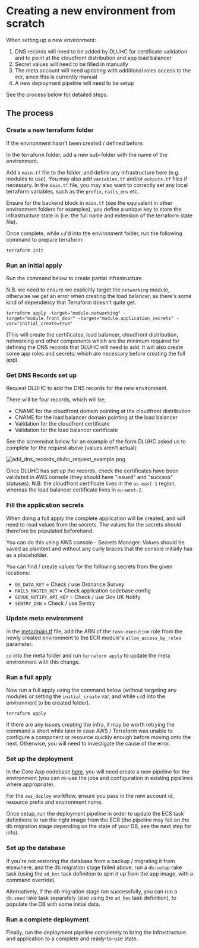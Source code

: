 # Creating a new environment from scratch

When setting up a new environment:
1. DNS records will need to be added by DLUHC for certificate validation and to point at the cloudfront distribution and 
app load balancer
2. Secret values will need to be filled in manually
3. The meta account will need updating with additional roles access to the ecr, since this is currently manual
4. A new deployment pipeline will need to be setup

See the process below for detailed steps.

## The process

### Create a new terraform folder

If the environment hasn't been created / defined before:

In the terraform folder, add a new sub-folder with the name of the environment.

Add a `main.tf` file to the folder, and define any infrastructure here (e.g. modules to use). You may also add 
`variables.tf` and/or `outputs.tf` files if necessary. In the `main.tf` file, you may also want to correctly set any local
terraform variables, such as the `prefix`, `rails_env` etc.

Ensure for the backend block in `main.tf` (see the equivalent in other environment folders for examples), you define a 
unique key to store the infrastructure state in (i.e. the full name and extension of the terraform state file). 

Once complete, while `cd`'d into the environment folder, run the following command to prepare terraform:

```terraform init```

### Run an initial apply

Run the command below to create partial infrastructure. 

N.B. we need to ensure we explicitly target the `networking` module, otherwise we get an error when creating the load 
balancer, as there's some kind of dependency that Terraform doesn't quite get.

```terraform apply -target="module.networking" -target="module.front_door" -target="module.application_secrets" -var="initial_create=true"```

(This will create the certificates, load balancer, cloudfront distribution, networking and other components which are 
the minimum required for defining the DNS records that DLUHC will need to add. It will also create some app roles and 
secrets; which are necessary before creating the full app).

### Get DNS Records set up

Request DLUHC to add the DNS records for the new environment.

There will be four records, which will be;
* CNAME for the cloudfront domain pointing at the cloudfront distribution
* CNAME for the load balancer domain pointing at the load balancer
* Validation for the cloudfront certificate
* Validation for the load balancer certificate

See the screenshot below for an example of the form DLUHC asked us to complete for the request above (values aren't actual):

![add_dns_records_dluhc_request_example.png](add_dns_records_dluhc_request_example.png)

Once DLUHC has set up the records, check the certificates have been validated in AWS console (they should have "issued" 
and "success" statuses). N.B. the cloudfront certificate lives in the `us-east-1` region, whereas the load balancer 
certificate lives in `eu-west-2`.



### Fill the application secrets

When doing a full apply the complete application will be created, and will need to read values from the secrets. 
The values for the secrets should therefore be populated beforehand.

You can do this using AWS console - Secrets Manager. Values should be saved as plaintext and without any curly braces 
that the console initially has as a placeholder.

You can find / create values for the following secrets from the given locations:
* `OS_DATA_KEY` = Check / use Ordnance Survey
* `RAILS_MASTER_KEY` = Check application codebase config
* `GOVUK_NOTIFY_API_KEY` = Check / use Gov UK Notify
* `SENTRY_DSN` = Check / use Sentry

### Update meta environment

In the [meta/main.tf](../terraform/meta/main.tf) file, add the ARN of the `task-execution` role from the newly created 
environment to the ECR module's `allow_access_by_roles` parameter. 

`cd` into the meta folder and run `terraform apply` to update the meta environment with this change.

### Run a full apply

Now run a full apply using the command below (without targeting any modules or setting the `initial_create` var, and while
`cd`d into the environment to be created folder).

```terraform apply```

If there are any issues creating the infra, it may be worth retrying the command a short while later in case AWS / Terraform
was unable to configure a component or resource quickly enough before moving onto the next. Otherwise, you will need to 
investigate the cause of the error.

### Set up the deployment

In the Core App codebase [here](https://github.com/communitiesuk/submit-social-housing-lettings-and-sales-data), you
will need create a new pipeline for the environment (you can re-use the jobs and configuration in existing pipelines where
appropriate).

For the `aws_deploy` workflow, ensure you pass in the new account id, resource prefix and environment name.

Once setup, run the deployment pipeline in order to update the ECS task definitions to run the right image from the ECR 
(the pipeline may fail on the db migration stage depending on the state of your DB, see the next step for info).

### Set up the database

If you're not restoring the database from a backup / migrating it from elsewhere, and the db migration stage failed
above, run a `db:setup` rake task (using the `ad_hoc` task definition to spin it up from the app image, with a command 
override).

Alternatively, if the db migration stage ran successfully, you can run a `db:seed` rake task separately (also using the 
`ad_hoc` task definition), to populate the DB with some initial data.

### Run a complete deployment

Finally, run the deployment pipeline completely to bring the infrastructure and application to a complete and ready-to-use
state.
